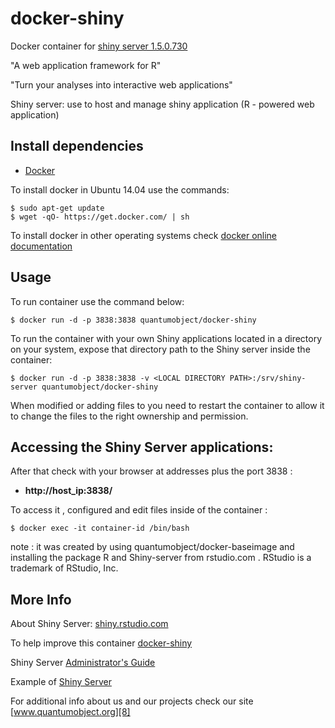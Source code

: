 # docker-shiny

Docker container for [shiny server 1.5.0.730][3]

"A web application framework for R"

"Turn your analyses into interactive web applications"

Shiny server: use to host and manage shiny application (R - powered web application)

## Install dependencies

  - [Docker][2]

To install docker in Ubuntu 14.04 use the commands:

    $ sudo apt-get update
    $ wget -qO- https://get.docker.com/ | sh

 To install docker in other operating systems check [docker online documentation][4]

## Usage

To run container use the command below:

    $ docker run -d -p 3838:3838 quantumobject/docker-shiny

To run the container with your own Shiny applications located in a directory on
your system, expose that directory path to the Shiny server inside the container:

    $ docker run -d -p 3838:3838 -v <LOCAL DIRECTORY PATH>:/srv/shiny-server quantumobject/docker-shiny

When modified or adding files  to <LOCAL DIRECTORY PATH> you need to restart the container to allow it to change the files to the right ownership and permission.  

## Accessing the Shiny Server applications:

After that check with your browser at addresses plus the port 3838 :

  - **http://host_ip:3838/**

To access it , configured and edit files inside of the container :

    $ docker exec -it container-id /bin/bash

note : it was created by using quantumobject/docker-baseimage and installing the package R and Shiny-server from rstudio.com . RStudio is a trademark of RStudio, Inc.

## More Info

About Shiny Server: [shiny.rstudio.com][1]

To help improve this container [docker-shiny][5]

Shiny Server [Administrator's Guide][6]

Example of [Shiny Server][7]

For additional info about us and our projects check our site [www.quantumobject.org][8]

[1]:http://shiny.rstudio.com
[2]:https://www.docker.com
[3]:http://www.rstudio.com/products/shiny/download-server
[4]:http://docs.docker.com
[5]:https://github.com/QuantumObject/docker-shiny
[6]:http://rstudio.github.io/shiny-server/latest
[7]:http://shiny.quantumobject.org
[8]:http://www.quantumobject.org

